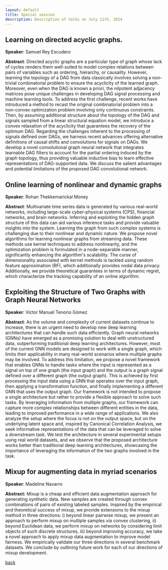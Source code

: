 ```yaml
---
layout: default
title: Special session
description: Description of talks on July 11th, 2024
---
```


## Learning on directed acyclic graphs.

**Speaker**: Samuel Rey Escudero

**Abstract**: Directed acyclic graphs are a particular type of graph whose lack of cycles renders them well-suited to model complex relations between pairs of variables such as ordering, hierarchy, or causality. However, learning the topology of a DAG from data classically involves solving a non-trivial combinatorial problem to ensure the acyclicity of the learned graph. Moreover, even when the DAG is known a priori, the nilpotent adjacency matrices pose unique challenges in developing DAG signal processing and machine learning tools. To address the first challenge, recent works have introduced a method to recast the original combinatorial problem into a non-convex optimization problem involving only continuous constraints. Then, by assuming additional structure about the topology of the DAG and signals sampled from a linear structural equation model, we introduce a convex relaxation of the acyclicity that guarantees the recovery of the optimum DAG. Regarding the challenges inherent to the processing of signals defined over DAGs, we harness recent advances offering alternative definitions of causal shifts and convolutions for signals on DAGs. We develop a novel convolutional graph neural network that integrates learnable DAG filters to account for the partial ordering induced by the graph topology, thus providing valuable inductive bias to learn effective representations of DAG-supported data. We discuss the salient advantages and potential limitations of the proposed DAG convolutional network.



## Online learning of nonlinear and dynamic graphs 


**Speaker**: Rohan Thekkemarickal Money

**Abstract**: Multivariate time series data is generated by various real-world networks, including large-scale cyber-physical systems (CPS), financial networks, and brain networks. Inferring and exploiting the hidden graph structure of this data can aid various inference tasks and provide valuable insights into the system. Learning the graph from such complex systems is challenging due to their nonlinear and dynamic nature. We propose novel algorithms for learning nonlinear graphs from streaming data. These methods use kernel techniques to address nonlinearity, and the optimization problem is formulated in a node-separable manner, significantly enhancing the algorithm's scalability. The curse of dimensionality associated with kernel methods is tackled using random feature approximation (RF), which additionally provides nodal data privacy. Additionally, we provide theoretical guarantees in terms of dynamic regret, which characterize the tracking capability of an online algorithm.
 

## Exploiting the Structure of Two Graphs with Graph Neural Networks


**Speaker**: Víctor Manuel Tenorio Gómez


**Abstract**: As the volume and complexity of current datasets continue to increase, there is an urgent need to develop new deep learning architectures that can handle such data efficiently. Graph neural networks (GNNs) have emerged as a promising solution to deal with unstructured data, outperforming traditional deep learning architectures. However, most of the current GNN models are designed to work with a single graph, which limits their applicability in many real-world scenarios where multiple graphs may be involved. To address this limitation, we propose a novel framework that enables GNNs to handle tasks where the input is represented as a signal on top of one graph (the input graph) and the output is a graph signal defined over a different graph (the output graph). This is achieved by first processing the input data using a GNN that operates over the input graph, then applying a transformation function, and finally implementing a different GNN that uses the output graph. Our framework is not intended to propose a single architecture but rather to provide a flexible approach to solve such tasks. By leveraging information from multiple graphs, our framework can capture more complex relationships between different entities in the data, leading to improved performance in a wide range of applications. We also analyze the setup where the focus is not on the output space, but on the underlying latent space and, inspired by Canonical Correlation Analysis, we seek informative representations of the data that can be leveraged to solve a downstream task. We test the architecture in several experimental setups using real world datasets, and we observe that the proposed architecture works better than traditional deep learning architectures, showcasing the importance of leveraging the information of the two graphs involved in the task.


## Mixup for augmenting data in myriad scenarios

 
**Speaker**: Madeline Navarro


**Abstract:** Mixup is a cheap and efficient data augmentation approach for generating synthetic data. New samples are created through convex combinations of pairs of existing labeled samples. Inspired by the empirical and theoretical success of mixup, we provide extensions to the mixup method in three directions: i) beyond linear pairwise mixup, we present an approach to perform mixup on multiple samples via convex clustering, ii) beyond Euclidean data, we perform mixup on networks by considering limit objects of such discrete structures, iii) beyond improving accuracy, we take a novel approach to apply mixup data augmentation to improve model fairness. We empirically validate our three directions in several benchmark datasets. We conclude by outlining future work for each of our directions of mixup development.
 



[back](../)
